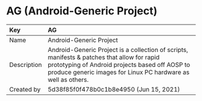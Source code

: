 # AG \(Android-Generic Project\)

| Key | AG |
| :--- | :--- |
| Name | Android-Generic Project |
| Description | Android-Generic Project is a collection of scripts, manifests & patches that allow for rapid prototyping of Android projects based off AOSP to produce generic images for Linux PC hardware as well as others. |
| Created by | 5d38f85f0f478b0c1b8e4950 \(Jun 15, 2021\) |

